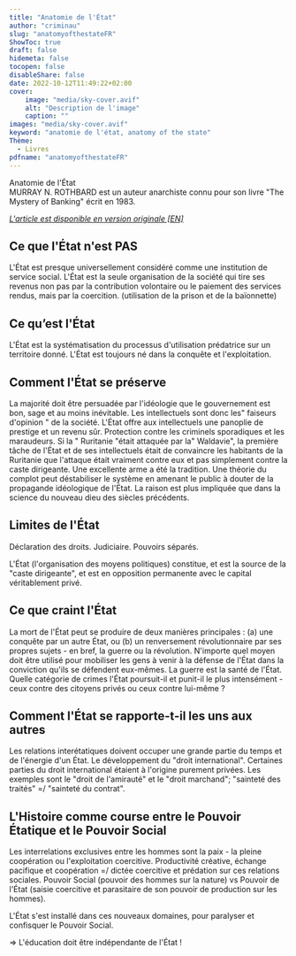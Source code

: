 ```yaml
---
title: "Anatomie de l'État"
author: "criminau"
slug: "anatomyofthestateFR"
ShowToc: true
draft: false
hidemeta: false
tocopen: false
disableShare: false
date: 2022-10-12T11:49:22+02:00
cover:
    image: "media/sky-cover.avif"
    alt: "Description de l'image"
    caption: ""
images: "media/sky-cover.avif"
keyword: "anatomie de l'état, anatomy of the state"
Thème:
  - Livres
pdfname: "anatomyofthestateFR"
---
```


Anatomie de l'État  
MURRAY N. ROTHBARD est un auteur anarchiste connu pour son livre "The Mystery of Banking" écrit en 1983.
<!--more-->

*[L'article est disponible en version originale [EN]](https://criminau.xyz/anatomyofthestateEN.txt)*

## Ce que l'État n'est PAS

L'État est presque universellement considéré comme une institution de service social.
L'État est la seule organisation de la société qui tire ses revenus non pas par la contribution volontaire ou le paiement des services rendus, mais par la coercition.
(utilisation de la prison et de la baïonnette)

## Ce qu’est l'État

L'État est la systématisation du processus d'utilisation prédatrice sur un territoire donné.
L'État est toujours né dans la conquête et l'exploitation.

## Comment l'État se préserve

La majorité doit être persuadée par l'idéologie que le gouvernement est bon, sage et au moins inévitable.
Les intellectuels sont donc les" faiseurs d'opinion " de la société.
L'État offre aux intellectuels une panoplie de prestige et un revenu sûr.
Protection contre les criminels sporadiques et les maraudeurs.
Si la " Ruritanie "était attaquée par la" Waldavie", la première tâche de l'État et de ses intellectuels était de convaincre les habitants de la Ruritanie que l'attaque était vraiment contre eux et pas simplement contre la caste dirigeante.
Une excellente arme a été la tradition.
Une théorie du complot peut déstabiliser le système en amenant le public à douter de la propagande idéologique de l'État.
La raison est plus impliquée que dans la science du nouveau dieu des siècles précédents.

## Limites de l'État

Déclaration des droits.
Judiciaire.
Pouvoirs séparés.

L'État (l'organisation des moyens politiques) constitue, et est la source de la "caste dirigeante", et est en opposition permanente avec le capital véritablement privé.

## Ce que craint l'État

La mort de l'État peut se produire de deux manières principales :
(a) une conquête par un autre État, ou (b) un renversement révolutionnaire par ses propres sujets - en bref, la guerre ou la révolution.
N'importe quel moyen doit être utilisé pour mobiliser les gens à venir à la défense de l'État dans la conviction qu'ils se défendent eux-mêmes.
La guerre est la santé de l'État.
Quelle catégorie de crimes l'État poursuit-il et punit-il le plus intensément - ceux contre des citoyens privés ou ceux contre lui-même ?

## Comment l'État se rapporte-t-il les uns aux autres

Les relations interétatiques doivent occuper une grande partie du temps et de l'énergie d'un État.
Le développement du "droit international".
Certaines parties du droit international étaient à l'origine purement privées. Les exemples sont le "droit de l'amirauté" et le "droit marchand"; "sainteté des traités" =/ "sainteté du contrat".

## L'Histoire comme course entre le Pouvoir Étatique et le Pouvoir Social

Les interrelations exclusives entre les hommes sont la paix - la pleine coopération ou l'exploitation coercitive.
Productivité créative, échange pacifique et coopération =/ dictée coercitive et prédation sur ces relations sociales.
Pouvoir Social (pouvoir des hommes sur la nature) vs Pouvoir de l'État (saisie coercitive et parasitaire de son pouvoir de production sur les hommes).

L'État s'est installé dans ces nouveaux domaines, pour paralyser et confisquer le Pouvoir Social.

=> L'éducation doit être indépendante de l'État !
